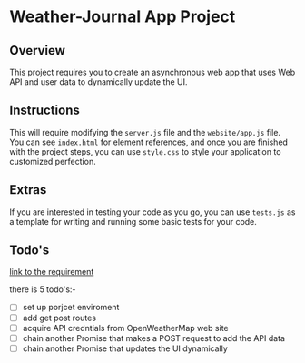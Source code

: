 # Weather-Journal App Project

## Overview

This project requires you to create an asynchronous web app that uses Web API and user data to dynamically update the UI.

## Instructions

This will require modifying the `server.js` file and the `website/app.js` file. You can see `index.html` for element references, and once you are finished with the project steps, you can use `style.css` to style your application to customized perfection.

## Extras

If you are interested in testing your code as you go, you can use `tests.js` as a template for writing and running some basic tests for your code.

## Todo's

[link to the requirement](https://classroom.udacity.com/nanodegrees/nd001-mena-nfp2/parts/5c546e88-361e-4c4d-8fbd-1ad6dee27810/modules/42f360ec-ea7d-4619-8780-882642a3edd3/lessons/1eceea63-19e5-4599-b40a-b872653de4a6/concepts/58e551fe-9a86-4f82-89bc-ab737f5a399e)

there is 5 todo's:-

- [ ] set up porjcet enviroment
- [ ] add get post routes
- [ ] acquire API credntials from OpenWeatherMap web site
- [ ] chain another Promise that makes a POST request to add the API data
- [ ] chain another Promise that updates the UI dynamically

